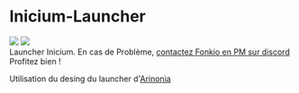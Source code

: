 # Inicium-Launcher
<img src="https://img.shields.io/github/v/release/Fonkio/Inicium-launcher"/> <img src="https://img.shields.io/badge/Status-Fonctionnel-GREEN"/> <br>
Launcher Inicium. En cas de Problème, [contactez Fonkio en PM sur discord](https://discordapp.com/users/287268866147483649)<br>
Profitez bien !

Utilisation du desing du launcher d'<a href="https://github.com/Arinonia">Arinonia</a>
